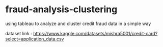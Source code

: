 # fraud-analysis-clustering
using tableau to analyze and cluster credit fraud data in a simple way

dataset link : https://www.kaggle.com/datasets/mishra5001/credit-card?select=application_data.csv
